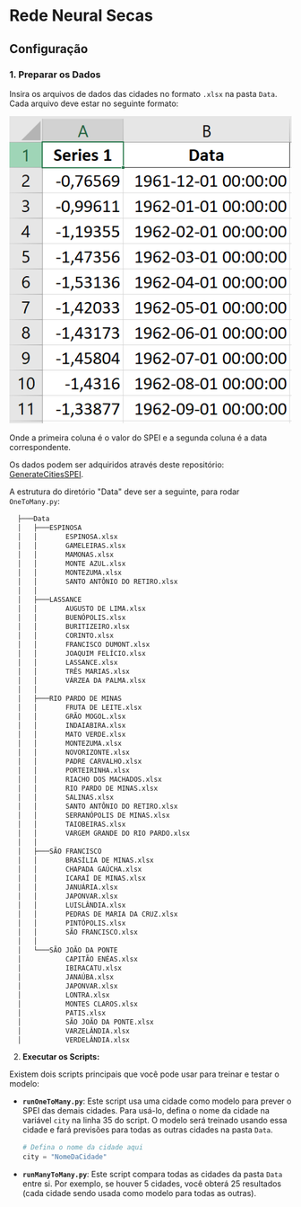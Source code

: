 # Rede Neural Secas



## Configuração

### 1. Preparar os Dados

Insira os arquivos de dados das cidades no formato `.xlsx` na pasta `Data`. Cada arquivo deve estar no seguinte formato:

![alt text](image.png)

Onde a primeira coluna é o valor do SPEI e a segunda coluna é a data correspondente.

Os dados podem ser adquiridos através deste repositório: [GenerateCitiesSPEI](https://github.com/JVSREco19/GenerateCitiesSPEI).

A estrutura do diretório "Data" deve ser a seguinte, para rodar `OneToMany.py`:
```
  ├───Data
  │   ├───ESPINOSA
  │   │       ESPINOSA.xlsx
  │   │       GAMELEIRAS.xlsx
  │   │       MAMONAS.xlsx
  │   │       MONTE AZUL.xlsx
  │   │       MONTEZUMA.xlsx
  │   │       SANTO ANTÔNIO DO RETIRO.xlsx
  │   │
  │   ├───LASSANCE
  │   │       AUGUSTO DE LIMA.xlsx
  │   │       BUENÓPOLIS.xlsx
  │   │       BURITIZEIRO.xlsx
  │   │       CORINTO.xlsx
  │   │       FRANCISCO DUMONT.xlsx
  │   │       JOAQUIM FELÍCIO.xlsx
  │   │       LASSANCE.xlsx
  │   │       TRÊS MARIAS.xlsx
  │   │       VÁRZEA DA PALMA.xlsx
  │   │
  │   ├───RIO PARDO DE MINAS
  │   │       FRUTA DE LEITE.xlsx
  │   │       GRÃO MOGOL.xlsx
  │   │       INDAIABIRA.xlsx
  │   │       MATO VERDE.xlsx
  │   │       MONTEZUMA.xlsx
  │   │       NOVORIZONTE.xlsx
  │   │       PADRE CARVALHO.xlsx
  │   │       PORTEIRINHA.xlsx
  │   │       RIACHO DOS MACHADOS.xlsx
  │   │       RIO PARDO DE MINAS.xlsx
  │   │       SALINAS.xlsx
  │   │       SANTO ANTÔNIO DO RETIRO.xlsx
  │   │       SERRANÓPOLIS DE MINAS.xlsx
  │   │       TAIOBEIRAS.xlsx
  │   │       VARGEM GRANDE DO RIO PARDO.xlsx
  │   │
  │   ├───SÃO FRANCISCO
  │   │       BRASÍLIA DE MINAS.xlsx
  │   │       CHAPADA GAÚCHA.xlsx
  │   │       ICARAÍ DE MINAS.xlsx
  │   │       JANUÁRIA.xlsx
  │   │       JAPONVAR.xlsx
  │   │       LUISLÂNDIA.xlsx
  │   │       PEDRAS DE MARIA DA CRUZ.xlsx
  │   │       PINTÓPOLIS.xlsx
  │   │       SÃO FRANCISCO.xlsx
  │   │
  │   └───SÃO JOÃO DA PONTE
  │           CAPITÃO ENÉAS.xlsx
  │           IBIRACATU.xlsx
  │           JANAÚBA.xlsx
  │           JAPONVAR.xlsx
  │           LONTRA.xlsx
  │           MONTES CLAROS.xlsx
  │           PATIS.xlsx
  │           SÃO JOÃO DA PONTE.xlsx
  │           VARZELÂNDIA.xlsx
  │           VERDELÂNDIA.xlsx
```

2. **Executar os Scripts:**

Existem dois scripts principais que você pode usar para treinar e testar o modelo:

- **`runOneToMany.py`**: Este script usa uma cidade como modelo para prever o SPEI das demais cidades. Para usá-lo, defina o nome da cidade na variável `city` na linha 35 do script. O modelo será treinado usando essa cidade e fará previsões para todas as outras cidades na pasta `Data`.

  ```python
  # Defina o nome da cidade aqui
  city = "NomeDaCidade"
  ```

- **`runManyToMany.py`**: Este script compara todas as cidades da pasta `Data` entre si. Por exemplo, se houver 5 cidades, você obterá 25 resultados (cada cidade sendo usada como modelo para todas as outras).

